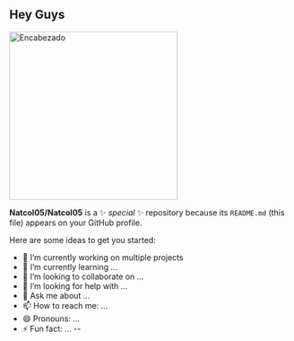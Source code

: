 
## Hey Guys

<img src="https://github.com/Natcol05/Natcol05/blob/9d5ebb4c43111feee3b0ef144903243999cfe63e/Welcome.gif" alt="Encabezado" width="300" height="300">



**Natcol05/Natcol05** is a ✨ _special_ ✨ repository because its `README.md` (this file) appears on your GitHub profile.

Here are some ideas to get you started:

- 🔭 I’m currently working on multiple projects
- 🌱 I’m currently learning ...
- 👯 I’m looking to collaborate on ...
- 🤔 I’m looking for help with ...
- 💬 Ask me about ...
- 📫 How to reach me: ...
- 😄 Pronouns: ...
- ⚡ Fun fact: ...
--
